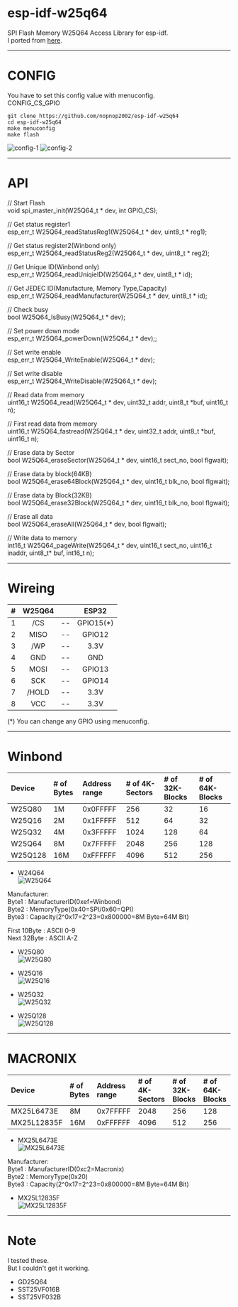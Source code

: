 # esp-idf-w25q64
SPI Flash Memory W25Q64 Access Library for esp-idf.   
I ported from [here](https://github.com/Tamakichi/Arduino-W25Q64).   

---

# CONFIG
You have to set this config value with menuconfig.   
CONFIG_CS_GPIO   

```
git clone https://github.com/nopnop2002/esp-idf-w25q64
cd esp-idf-w25q64
make menuconfig
make flash
```

![config-1](https://user-images.githubusercontent.com/6020549/59921481-bd014f00-9468-11e9-9e7a-0f2c74c8cca5.jpg)
![config-2](https://user-images.githubusercontent.com/6020549/59921484-becb1280-9468-11e9-994b-9b9e1e9edae6.jpg)

---

# API

// Start Flash  
void spi_master_init(W25Q64_t * dev, int GPIO_CS);  

// Get status register1  
esp_err_t W25Q64_readStatusReg1(W25Q64_t * dev, uint8_t * reg1);  

// Get status register2(Winbond only)  
esp_err_t W25Q64_readStatusReg2(W25Q64_t * dev, uint8_t * reg2);  

// Get Unique ID(Winbond only)  
esp_err_t W25Q64_readUniqieID(W25Q64_t * dev, uint8_t * id);  

// Get JEDEC ID(Manufacture, Memory Type,Capacity)  
esp_err_t W25Q64_readManufacturer(W25Q64_t * dev, uint8_t * id);  

// Check busy  
bool W25Q64_IsBusy(W25Q64_t * dev);  

// Set power down mode  
esp_err_t W25Q64_powerDown(W25Q64_t * dev);;  

// Set write enable  
esp_err_t W25Q64_WriteEnable(W25Q64_t * dev);  

// Set write disable  
esp_err_t W25Q64_WriteDisable(W25Q64_t * dev);  

// Read data from memory  
uint16_t W25Q64_read(W25Q64_t * dev, uint32_t addr, uint8_t *buf, uint16_t n);   

// First read data from memory  
uint16_t W25Q64_fastread(W25Q64_t * dev, uint32_t addr, uint8_t *buf, uint16_t n);  

// Erase data by Sector  
bool W25Q64_eraseSector(W25Q64_t * dev, uint16_t sect_no, bool flgwait);  

// Erase data by block(64KB)  
bool W25Q64_erase64Block(W25Q64_t * dev, uint16_t blk_no, bool flgwait);  

// Erase data by Block(32KB)  
bool W25Q64_erase32Block(W25Q64_t * dev, uint16_t blk_no, bool flgwait);  

// Erase all data  
bool W25Q64_eraseAll(W25Q64_t * dev, bool flgwait);  

// Write data to memory  
int16_t W25Q64_pageWrite(W25Q64_t * dev, uint16_t sect_no, uint16_t inaddr, uint8_t* buf, int16_t n);  

---

# Wireing  

|#|W25Q64||ESP32|
|:-:|:-:|:-:|:-:|
|1|/CS|--|GPIO15(*)|
|2|MISO|--|GPIO12|
|3|/WP|--|3.3V|
|4|GND|--|GND|
|5|MOSI|--|GPIO13|
|6|SCK|--|GPIO14|
|7|/HOLD|--|3.3V|
|8|VCC|--|3.3V|

(*) You can change any GPIO using menuconfig.   

---

# Winbond

|Device|# of Bytes|Address range|# of 4K-Sectors|# of 32K-Blocks|# of 64K-Blocks|
|:---|:---|:---|:---|:---|:---|
|W25Q80|1M|0x0FFFFF|256|32|16|
|W25Q16|2M|0x1FFFFF|512|64|32|
|W25Q32|4M|0x3FFFFF|1024|128|64|
|W25Q64|8M|0x7FFFFF|2048|256|128|
|W25Q128|16M|0xFFFFFF|4096|512|256|

- W24Q64   
![W25Q64](https://user-images.githubusercontent.com/6020549/81382272-16d63a80-9149-11ea-90b3-aef92642914f.jpg)

Manufacturer:  
Byte1 : ManufacturerID(0xef=Winbond)  
Byte2 : MemoryType(0x40=SPI/0x60=QPI)  
Byte3 : Capacity(2^0x17=2^23=0x800000=8M Byte=64M Bit)  

First 10Byte : ASCII 0-9  
Next 32Byte : ASCII A-Z  

- W25Q80   
![W25Q80](https://user-images.githubusercontent.com/6020549/81382267-1342b380-9149-11ea-88bc-bc7cd07501a4.jpg)

- W25Q16   
![W25Q16](https://user-images.githubusercontent.com/6020549/81403592-b6f28a80-916e-11ea-92ef-1bbac7b79e15.jpg)

- W25Q32   
![W25Q32](https://user-images.githubusercontent.com/6020549/81382304-22296600-9149-11ea-8cbe-8da89123539a.jpg)

- W25Q128   
![W25Q128](https://user-images.githubusercontent.com/6020549/81382327-2c4b6480-9149-11ea-8b34-dcbd6e43aa37.jpg)

---

# MACRONIX   

|Device|# of Bytes|Address range|# of 4K-Sectors|# of 32K-Blocks|# of 64K-Blocks|
|:---|:---|:---|:---|:---|:---|
|MX25L6473E|8M|0x7FFFFF|2048|256|128|
|MX25L12835F|16M|0xFFFFFF|4096|512|256|

- MX25L6473E   
![MX25L6473E](https://user-images.githubusercontent.com/6020549/81383580-32dadb80-914b-11ea-823b-6487b7a7e073.jpg)

Manufacturer:  
Byte1 : ManufacturerID(0xc2=Macronix)  
Byte2 : MemoryType(0x20)  
Byte3 : Capacity(2^0x17=2^23=0x800000=8M Byte=64M Bit)  

- MX25L12835F   
![MX25L12835F](https://user-images.githubusercontent.com/6020549/81383590-353d3580-914b-11ea-913d-ce862c58c36c.jpg)

---

# Note   
I tested these.   
But I couldn't get it working.   
- GD25Q64   
- SST25VF016B   
- SST25VF032B   
